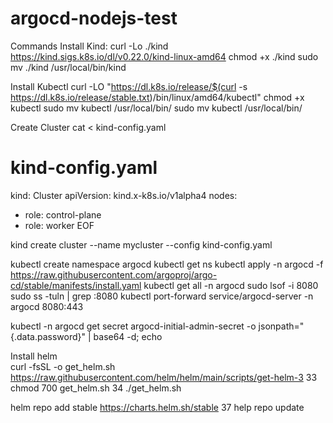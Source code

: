 # argocd-nodejs-test

Commands
Install Kind:
curl -Lo ./kind https://kind.sigs.k8s.io/dl/v0.22.0/kind-linux-amd64
chmod +x ./kind
sudo mv ./kind /usr/local/bin/kind

Install Kubectl
curl -LO "https://dl.k8s.io/release/$(curl -s https://dl.k8s.io/release/stable.txt)/bin/linux/amd64/kubectl"
chmod +x kubectl
sudo mv kubectl /usr/local/bin/
sudo mv kubectl /usr/local/bin/

Create Cluster
cat <<EOF > kind-config.yaml
# kind-config.yaml
kind: Cluster
apiVersion: kind.x-k8s.io/v1alpha4
nodes:
- role: control-plane
- role: worker
EOF

kind create cluster --name mycluster --config kind-config.yaml

 kubectl create namespace argocd
  kubectl get ns
  kubectl apply -n argocd -f https://raw.githubusercontent.com/argoproj/argo-cd/stable/manifests/install.yaml
  kubectl get all -n argocd
  sudo lsof -i 8080
  sudo ss -tuln | grep :8080
  kubectl port-forward service/argocd-server -n argocd 8080:443

  kubectl -n argocd get secret argocd-initial-admin-secret           -o jsonpath="{.data.password}" | base64 -d; echo

  Install helm    
  curl -fsSL -o get_helm.sh https://raw.githubusercontent.com/helm/helm/main/scripts/get-helm-3
   33  chmod 700 get_helm.sh
   34  ./get_helm.sh

   helm repo add stable https://charts.helm.sh/stable
   37  help repo update
